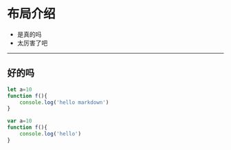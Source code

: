 ```css

```
# 布局介绍

- 是真的吗
- 太厉害了吧
---
## 好的吗
```javascript
let a=10
function f(){
    console.log('hello markdown')
}
```
```javascript 1.8
var a=10
function f(){
    console.log('hello')
}
```
